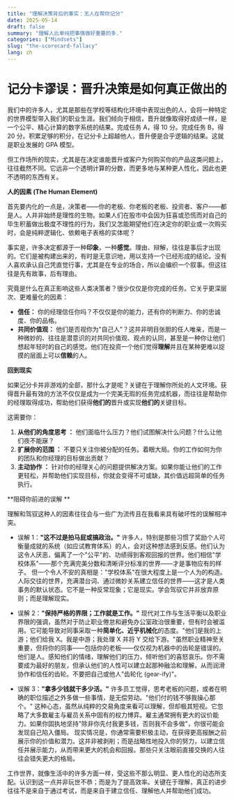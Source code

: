 ```yaml
---
title: "理解决策背后的事实：无人在帮你记分"
date: 2025-05-14
draft: false
summary: "理解人比单纯把事情做好重要的多."
categories: ["Mindsets"]
slug: "the-scorecard-fallacy"
lang: zh
---
```


# **记分卡谬误：晋升决策是如何真正做出的**

我们中的许多人，尤其是那些在学校等结构化环境中表现出色的人，会将一种特定的世界模型带入我们的职业生涯。我们倾向于相信，晋升就像取得好成绩一样，是一个公平、精心计算的数字系统的结果。完成任务 A，得 10 分。完成任务 B，得 20 分。积累足够的积分，在记分卡上超越他人，晋升便是合乎逻辑的结果。这就是职业发展的 GPA 模型。

但工作场所的现实，尤其是在决定谁能晋升或客户为何购买你的产品这类问题上，往往截然不同。它远非一个透明计算的分数，而更多地与某种更人性化，因此也更不透明的东西有关。

**人的因素 (The Human Element)**

首先要内化的一点是，决策者——你的老板、你老板的老板、投资者、客户——都是人。人并非始终是理性的生物。如果人们在股市中会因为狂喜或恐慌而对自己的毕生积蓄做出极度不理性的行为，我们又怎能期望他们在决定你的职业或一次购买时，会是纯粹逻辑化、依赖电子表格的实体呢？

事实是，许多决定都源于一种**印象**，一种**感觉**。理由、辩解，往往是事后才出现的。它们是被构建出来的，有时是无意识地，用以支持一个已经形成的结论。没有人喜欢承认自己凭直觉行事，尤其是在专业的场合，所以会编织一个叙事。但这往往是先有故事，后有理由。

究竟是什么在真正影响这些人类决策者？很少仅仅是你完成的任务。它关乎更深层次、更难量化的因素：

* **信任：** 你的经理信任你吗？不仅仅是你的能力，还有你的判断力、你的忠诚度、你的品格。
* **共同价值观：** 他们是否视你为"自己人"？这并非明目张胆的任人唯亲，而是一种微妙的、往往是潜意识的对共同价值观、观点的认同，甚至是一种你让他们想起年轻时的自己的感觉。他们在投资一个他们觉得**理解**并且在某种更难以捉摸的层面上可以**信赖**的人。

**回到现实**

如果记分卡并非游戏的全部，那什么才是呢？关键在于理解你所处的人文环境。获得晋升最有效的方法不仅仅是成为一个完美无瑕的任务完成机器，而往往是帮助你的经理取得成功，帮助他们获得**他们的**晋升或实现**他们的**关键目标。

这需要你：

1.  **从他们的角度思考 ：** 他们面临什么压力？他们试图解决什么问题？什么让他们夜不能寐？
2.  **扩展你的范围 ：** 不要只关注你被分配的任务。着眼大局。你的工作如何为你的团队和你经理的目标做出贡献？
3.  **主动协作 ：** 针对你的经理关心的问题提供解决方案。如果你能让他们的工作更轻松，并帮助他们实现目标，你就会变得不可或缺，其价值远超简单的任务执行。

**阻碍你前进的误解 **

理解和驾驭这种人的因素往往会与一些广为流传且在我看来具有破坏性的误解相冲突。

* 误解 1：**"这不过是拍马屁或搞政治。"**
许多人，特别是那些习惯了奖励个人可衡量成就的系统（如应试教育体系）的人，会对这种想法感到反感。他们认为这令人厌恶，偏离了一个"公平"的、功绩得到客观回报的世界。他们相信"学校体系"——那个充满完美分数和清晰评分标准的世界——才是事物应有的样子。
但一个令人不安的真相是："学校体系"在很大程度上是一个人为的构造。人际交往的世界，充满潜台词、通过微妙关系建立信任的世界——这才是人类事务的默认状态。它不是一种反常现象；它是现实。学会驾驭它并非放弃原则；而是理解现实。

* 误解 2：**"保持严格的界限；工作就是工作。"**  现代对工作与生活平衡以及职业界限的强调，虽然对于防止职业倦怠和避免办公室政治很重要，但有时会被滥用。它可能导致对同事采取一种**简单化、近乎机械化**的态度。"他们是我的上游；他们给我 X。我是中游；我处理 X 并将 Y 交给下游。"虽然职业精神至关重要，但将你的同事——包括你的老板——仅仅视为机器中的齿轮是错误的。他们是人。感知他们的情绪，理解他们的压力，倾听他们的喜怒哀乐。你不需要成为最好的朋友，但承认他们的人性可以建立起那种融洽和理解，从而润滑协作和信任的齿轮。不要把自己或他人"齿轮化 (gear-ify)"。

* 误解 3：**"拿多少钱就干多少活。"**
许多员工觉得，思考老板的问题，或者在明确的职位描述之外多做一些事情，是无偿劳动。"他们付的钱不够我操心那个。"
这种心态，虽然从纯粹的交易角度来看可以理解，但却极其短视。它忽略了大多数雇主与雇员关系中固有的权力博弈。雇主通常拥有更大的议价能力。如果你固执地坚持"除非你先付我更多钱，否则我不会多做"，你很可能会发现自己陷入僵局。
现实情况是，你通常需要积极主动，在获得更高报酬之前展示你的价值和潜力。这并非被剥削；而是战略性地投入你的努力，以建立信任并展示能力，从而带来更大的机会和回报。那些只关注眼前直接交换的人往往会错失更大的格局。

工作世界，就像生活中的许多方面一样，受这些不那么明显、更人性化的动态所支配。认识到这一点并非玩世不恭；而是为了提高效率。关键在于理解，真正的进步往往不是来自于通过考试，而是来自于建立信任、理解他人并帮助他们成功。